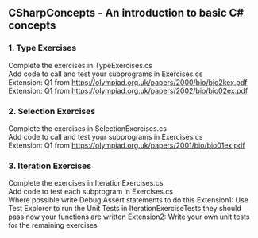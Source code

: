 ## CSharpConcepts - An introduction to basic C# concepts<br>

### 1. Type Exercises<br>
Complete the exercises in TypeExercises.cs<br>
Add code to call and test your subprograms in Exercises.cs<br>
Extension: Q1 from https://olympiad.org.uk/papers/2000/bio/bio2kex.pdf<br>
Extension: Q1 from https://olympiad.org.uk/papers/2002/bio/bio02ex.pdf<br>

### 2. Selection Exercises<br>
Complete the exercises in SelectionExercises.cs<br>
Add code to call and test your subprograms in Exercises.cs<br>
Extension: Q1 from https://olympiad.org.uk/papers/2001/bio/bio01ex.pdf<br>

### 3. Iteration Exercises<br>
Complete the exercises in IterationExercises.cs<br>
Add code to test each subprogram in Exercises.cs<br>
Where possible write Debug.Assert statements to do this
Extension1: Use Test Explorer to run the Unit Tests in IterationExerciseTests they should pass now your functions are written
Extension2: Write your own unit tests for the remaining exercises

